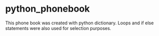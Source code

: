 # python_phonebook
This phone book was created with python dictionary. 
Loops and if else statements were also used for selection purposes.

